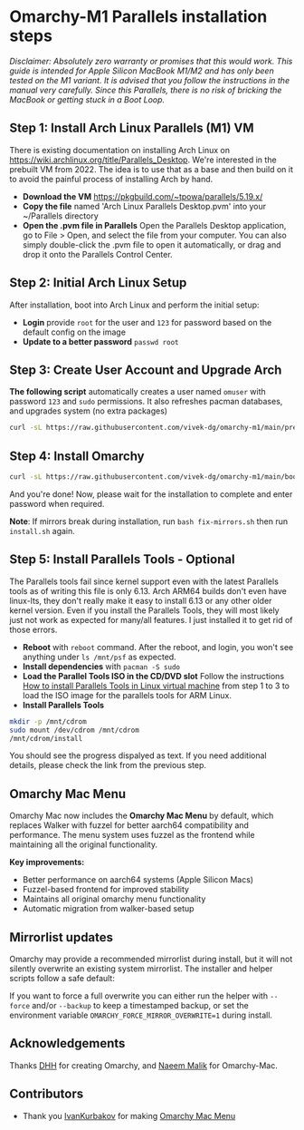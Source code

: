 <!-- <img width="2560" height="1600" alt="screenshot-2025-09-28_11-19-38" src="https://github.com/user-attachments/assets/dbce832d-4054-4fbb-8057-e521be4859f8" /> -->

# Omarchy-M1 Parallels installation steps

_Disclaimer: Absolutely zero warranty or promises that this would work. This guide is intended for Apple Silicon MacBook M1/M2 and has only been tested on the M1 variant. It is advised that you follow the instructions in the manual very carefully. Since this Parallels, there is no risk of bricking the MacBook or getting stuck in a Boot Loop._

## Step 1: Install Arch Linux Parallels (M1) VM

There is existing documentation on installing Arch Linux on https://wiki.archlinux.org/title/Parallels_Desktop. We're interested in the prebuilt VM from 2022. The idea is to use that as a base and then build on it to avoid the painful process of installing Arch by hand.

- **Download the VM** https://pkgbuild.com/~tpowa/parallels/5.19.x/
- **Copy the file** named 'Arch Linux Parallels Desktop.pvm' into your ~/Parallels directory
- **Open the .pvm file in Parallels** Open the Parallels Desktop application, go to File > Open, and select the file from your computer. You can also simply double-click the .pvm file to open it automatically, or drag and drop it onto the Parallels Control Center.

## Step 2: Initial Arch Linux Setup

After installation, boot into Arch Linux and perform the initial setup:
- **Login** provide `root` for the user and `123` for password based on the default config on the image
- **Update to a better password** `passwd root`

## Step 3: Create User Account and Upgrade Arch

**The following script** automatically creates a user named `omuser` with password `123` and `sudo` permissions. It also refreshes pacman databases, and upgrades system (no extra packages)
```bash
curl -sL https://raw.githubusercontent.com/vivek-dg/omarchy-m1/main/prereq.sh | bash
```

## Step 4: Install Omarchy
```bash
curl -sL https://raw.githubusercontent.com/vivek-dg/omarchy-m1/main/boot.sh | bash
```

   And you're done! Now, please wait for the installation to complete and enter password when required.

**Note**: If mirrors break during installation, run `bash fix-mirrors.sh` then run `install.sh` again.


## Step 5: Install Parallels Tools - Optional

The Parallels tools fail since kernel support even with the latest Parallels tools as of writing this file is only 6.13. Arch ARM64 builds don't even have linux-lts, they don't really make it easy to install 6.13 or any other older kernel version. Even if you install the Parallels Tools, they will most likely just not work as expected for many/all features. I just installed it to get rid of those errors.

- **Reboot** with `reboot` command. After the reboot, and login, you won't see anything under `ls /mnt/psf` as expected.
- **Install dependencies** with `pacman -S sudo`
- **Load the Parallel Tools ISO in the CD/DVD slot** Follow the instructions [How to install Parallels Tools in Linux virtual machine](https://kb.parallels.com/en/129740) from step 1 to 3 to load the ISO image for the parallels tools for ARM Linux.
- **Install Parallels Tools**
```bash
mkdir -p /mnt/cdrom
sudo mount /dev/cdrom /mnt/cdrom
/mnt/cdrom/install
```
You should see the progress dispalyed as text. If you need additional details, please check the link from the previous step.

## Omarchy Mac Menu

Omarchy Mac now includes the **Omarchy Mac Menu** by default, which replaces Walker with fuzzel for better aarch64 compatibility and performance. The menu system uses fuzzel as the frontend while maintaining all the original functionality.

**Key improvements:**
- Better performance on aarch64 systems (Apple Silicon Macs)
- Fuzzel-based frontend for improved stability
- Maintains all original omarchy menu functionality
- Automatic migration from walker-based setup


## Mirrorlist updates

Omarchy may provide a recommended mirrorlist during install, but it will not silently overwrite an existing system mirrorlist. The installer and helper scripts follow a safe default:


If you want to force a full overwrite you can either run the helper with `--force` and/or `--backup` to keep a timestamped backup, or set the environment variable `OMARCHY_FORCE_MIRROR_OVERWRITE=1` during install.

<!--
---

New updates coming soon...

### If you enjoy __Omarchy Mac__, please give it a star and share your exprience on Twitter/X by tagging me [@tiredkebab](https://x.com/tiredkebab) 

Join [Omarchy Mac Discord server](https://discord.gg/KNQRk7dMzy) for updates and support.

- Please consider donation-  [![Buy Me A Coffee](https://img.shields.io/badge/Buy%20Me%20A%20Coffee-FFDD00?style=for-the-badge&logo=buymeacoffee&logoColor=black)](https://buymeacoffee.com/malik2015no)

-->

## Acknowledgements

Thanks [DHH](https://github.com/dhh) for creating Omarchy, and [Naeem Malik](https://github.com/malik-na) for Omarchy-Mac.

## Contributors

- Thank you [IvanKurbakov](https://github.com/tayowrld) for making [Omarchy Mac Menu](https://github.com/tayowrld/omarchy-mac-menu)
